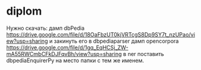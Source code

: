 # diplom

Нужно скачать: дамп dbPedia https://drive.google.com/file/d/18OaFbzUT0kjVRTcgS8Dp9SY7t_nzUPao/view?usp=sharing и закинуть его в dbpediaparser
дамп opencorpora https://drive.google.com/file/d/1gq_EqHCSj_ZW-mA55RWCmbCFkDJFqvBh/view?usp=sharing в ner
поставить dbpediaEnquirerPy на место папки с тем же именем.
